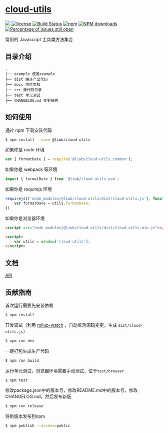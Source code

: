 # [cloud-utils](https://github.com/cklwblove/cloud-utils)
[![](https://img.shields.io/badge/Powered%20by-cloud--utils-brightgreen.svg)](https://github.com/cklwblove/cloud-utils)
[![license](https://img.shields.io/badge/license-MIT-blue.svg)](https://github.com/yanhaijing/jslib-base/blob/master/LICENSE)
[![Build Status](https://travis-ci.org/cklwblove/cloud-utils.svg?branch=master)](https://travis-ci.org/cklwblove/cloud-utils)
[![npm](https://img.shields.io/badge/npm-0.1.0-orange.svg)](https://www.npmjs.com/package/@liwb/cloud-utils)
[![NPM downloads](http://img.shields.io/npm/dm/cloud-utils.svg?style=flat-square)](http://www.npmtrends.com/@liwb/cloud-utils)
[![Percentage of issues still open](http://isitmaintained.com/badge/open/cklwblove/cloud-utils.svg)](http://isitmaintained.com/project/cklwblove/cloud-utils "Percentage of issues still open")

常用的 Javascript 工具类方法集合

## 目录介绍

```
.
├── example 使用example
├── dist 编译产出代码
├── docs 项目文档
├── src 源代码目录
├── test 单元测试
├── CHANGELOG.md 变更日志
```

## 如何使用
通过 npm 下载安装代码

```bash
$ npm install --save @liwb/cloud-utils
```

如果你是 node 环境

```js
var { formatDate } = require('@liwb/cloud-utils.common');
```

如果你是 webpack 等环境

```js
import { formatDate } from '@liwb/cloud-utils.esm';
```

如果你是 requirejs 环境

```js
requirejs(['node_modules/@liwb/cloud-utils/dist/cloud-utils.js'], function (utils) {
    var formatDate = utils.formatDate;
})
```

如果你是浏览器环境

```html
<script src="node_modules/@liwb/cloud-utils/dist/cloud-utils.min.js"></script>

<script>
    var utils = window['cloud-utils'];
</script>
```

## 文档
[API](https://cklwblove.github.io/cloud-utils/)

## 贡献指南
首次运行需要先安装依赖

```bash
$ npm install
```
开发调试（利用 [rollup-watch](https://github.com/rollup/rollup-watch) ，自动监测源码变更，生成 `dist/cloud-utils.js`）

```bash
$ npm run dev
```

一键打包生成生产代码

```bash
$ npm run build
```

运行单元测试，浏览器环境需要手动测试，位于`test/browser`

```bash
$ npm test
```

修改package.json中的版本号，修改README.md中的版本号，修改CHANGELOG.md，然后发布新版

```bash
$ npm run release
```

将新版本发布到npm

```bash
$ npm publish --access=public
```
